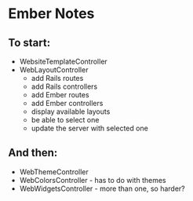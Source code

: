 # Ember Notes

## To start:

* WebsiteTemplateController
* WebLayoutController
    - add Rails routes
    - add Rails controllers
    - add Ember routes
    - add Ember controllers
    - display available layouts
    - be able to select one
    - update the server with selected one

## And then:

* WebThemeController
* WebColorsController - has to do with themes
* WebWidgetsController - more than one, so harder?
